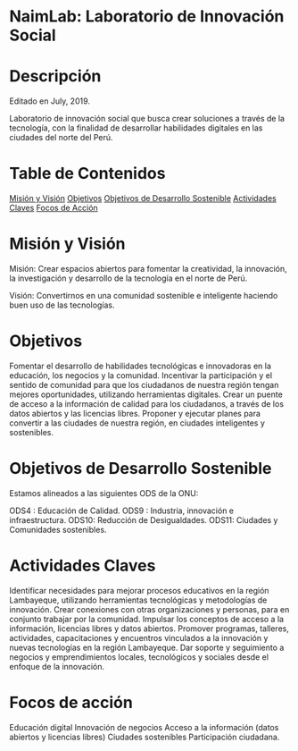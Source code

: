 # NaimLab: Laboratorio de Innovación Social
# Descripción
Editado en July, 2019.

Laboratorio de innovación social que busca crear soluciones a través de la tecnología, con la finalidad de desarrollar habilidades digitales en las ciudades del norte del Perú.

# Table de Contenidos

<!-- TOC depthFrom:1 depthTo:6 withLinks:1 updateOnSave:1 orderedList:0 -->

[Misión y Visión](#misión-y-visión)
[Objetivos](#objetivos)
[Objetivos de Desarrollo Sostenible](#objetivos-de-desarrollo-sostenible)
[Actividades Claves](#actividades-claves)
[Focos de Acción](#focos-de-acción)





# Misión y Visión

Misión:
Crear espacios abiertos para fomentar la creatividad, la innovación, la investigación y desarrollo de la tecnología en el norte de Perú.

Visión:
Convertirnos en una comunidad sostenible e inteligente haciendo buen uso de las tecnologías.


# Objetivos

Fomentar el desarrollo de habilidades tecnológicas e innovadoras en la educación, los negocios y la comunidad.
Incentivar la participación y el sentido de comunidad para que los ciudadanos de nuestra región tengan mejores oportunidades, utilizando herramientas digitales.
Crear un puente de acceso a la información de calidad para los ciudadanos, a través de los datos abiertos y las licencias libres.
Proponer y ejecutar planes para convertir a las ciudades de nuestra región, en ciudades inteligentes y sostenibles.

# Objetivos de Desarrollo Sostenible
 
Estamos alineados a las siguientes ODS de la ONU:
 
ODS4 : Educación de Calidad.
ODS9 : Industria, innovación e infraestructura.
ODS10: Reducción de Desigualdades.
ODS11: Ciudades y Comunidades sostenibles.


# Actividades Claves
 
Identificar necesidades para mejorar procesos educativos en la región Lambayeque, utilizando herramientas tecnológicas y metodologías de innovación.
Crear conexiones con otras organizaciones y personas, para en conjunto trabajar por la comunidad.
Impulsar los conceptos de acceso a la información, licencias libres y datos abiertos.
Promover programas, talleres, actividades, capacitaciones y encuentros vinculados a la innovación y nuevas tecnologías en la región Lambayeque.
Dar soporte y seguimiento a negocios y emprendimientos locales, tecnológicos y sociales desde el enfoque de la innovación.


# Focos de acción

Educación digital
Innovación de negocios
Acceso a la información (datos abiertos y licencias libres)
Ciudades sostenibles
Participación ciudadana.
